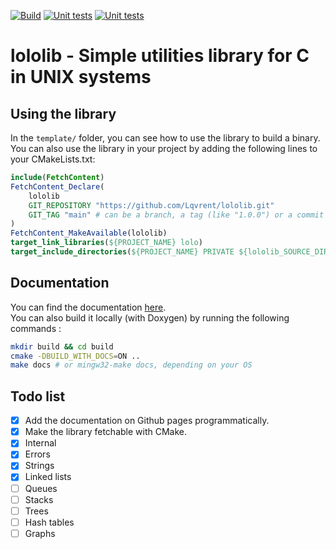 [![Build](https://github.com/Lqvrent/lololib/actions/workflows/build.yml/badge.svg?branch=main)](https://github.com/Lqvrent/lololib/actions/workflows/build.yml) [![Unit tests](https://github.com/Lqvrent/lololib/actions/workflows/unit_tests.yml/badge.svg?branch=main)](https://github.com/Lqvrent/lololib/actions/workflows/unit_tests.yml) [![Unit tests](https://img.shields.io/badge/Code%20Coverage-100%25-success?style=flat)](https://github.com/Lqvrent/lololib/actions/workflows/unit_tests.yml)
# lololib - Simple utilities library for C in UNIX systems
## Using the library
In the `template/` folder, you can see how to use the library to build a binary.<br />
You can also use the library in your project by adding the following lines to your CMakeLists.txt:
```cmake
include(FetchContent)
FetchContent_Declare(
    lololib
    GIT_REPOSITORY "https://github.com/Lqvrent/lololib.git"
    GIT_TAG "main" # can be a branch, a tag (like "1.0.0") or a commit
)
FetchContent_MakeAvailable(lololib)
target_link_libraries(${PROJECT_NAME} lolo)
target_include_directories(${PROJECT_NAME} PRIVATE ${lololib_SOURCE_DIR}/includes)
```
## Documentation
You can find the documentation [here](https://lqvrent.github.io/lololib/). <br />
You can also build it locally (with Doxygen) by running the following commands :
```bash
mkdir build && cd build
cmake -DBUILD_WITH_DOCS=ON ..
make docs # or mingw32-make docs, depending on your OS
```
## Todo list
- [x] Add the documentation on Github pages programmatically.
- [x] Make the library fetchable with CMake.
- [x] Internal
- [x] Errors
- [x] Strings
- [x] Linked lists
- [ ] Queues
- [ ] Stacks
- [ ] Trees
- [ ] Hash tables
- [ ] Graphs
